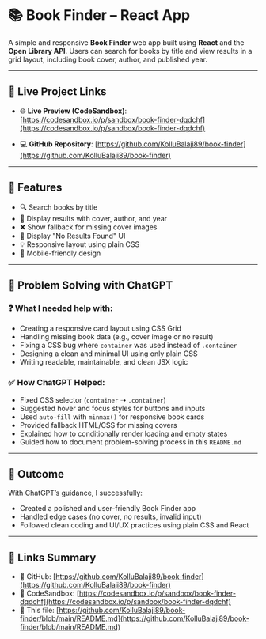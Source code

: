 # 📚 Book Finder – React App

A simple and responsive **Book Finder** web app built using **React** and the **Open Library API**. Users can search for books by title and view results in a grid layout, including book cover, author, and published year.

---

## 🔗 Live Project Links

- 🌐 **Live Preview (CodeSandbox)**: [https://codesandbox.io/p/sandbox/book-finder-dqdchf](https://codesandbox.io/p/sandbox/book-finder-dqdchf)

- 💻 **GitHub Repository**: [https://github.com/KolluBalaji89/book-finder](https://github.com/KolluBalaji89/book-finder)

---

## 🚀 Features

- 🔍 Search books by title
- 📘 Display results with cover, author, and year
- ❌ Show fallback for missing cover images
- 🛑 Display "No Results Found" UI
- 💡 Responsive layout using plain CSS
- 📱 Mobile-friendly design

---

## 🧠 Problem Solving with ChatGPT

### ❓ What I needed help with:
- Creating a responsive card layout using CSS Grid
- Handling missing book data (e.g., cover image or no result)
- Fixing a CSS bug where `container` was used instead of `.container`
- Designing a clean and minimal UI using only plain CSS
- Writing readable, maintainable, and clean JSX logic

### ✅ How ChatGPT Helped:
- Fixed CSS selector (`container` ➝ `.container`)
- Suggested hover and focus styles for buttons and inputs
- Used `auto-fill` with `minmax()` for responsive book cards
- Provided fallback HTML/CSS for missing covers
- Explained how to conditionally render loading and empty states
- Guided how to document problem-solving process in this `README.md`

---

## 🙌 Outcome

With ChatGPT’s guidance, I successfully:
- Created a polished and user-friendly Book Finder app
- Handled edge cases (no cover, no results, invalid input)
- Followed clean coding and UI/UX practices using plain CSS and React

---

## 📎 Links Summary

- 🔗 GitHub: [https://github.com/KolluBalaji89/book-finder](https://github.com/KolluBalaji89/book-finder)
- 🔗 CodeSandbox: [https://codesandbox.io/p/sandbox/book-finder-dqdchf](https://codesandbox.io/p/sandbox/book-finder-dqdchf)
- 📎 This file: [https://github.com/KolluBalaji89/book-finder/blob/main/README.md](https://github.com/KolluBalaji89/book-finder/blob/main/README.md)

